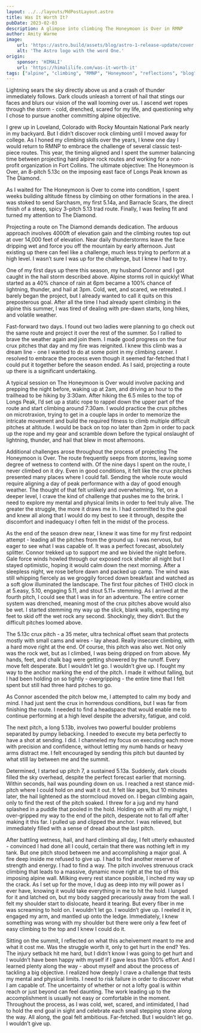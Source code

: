 ```yaml
---
layout: ../../layouts/MdPostLayout.astro
title: Was It Worth It?
pubDate: 2023-02-03
description: A glimpse into climbing The Honeymoon is Over in RMNP
author: Amity Warme
image:
    url: 'https://astro.build/assets/blog/astro-1-release-update/cover.jpeg' 
    alt: 'The Astro logo with the word One.'
origin: 
    sponsor: 'HIMALI'
    url: 'https://himalilife.com/was-it-worth-it'
tags: ["alpine", "climbing", "RMNP", "Honeymoon", "reflections", "blog"]
---
```

  
Lightning sears the sky directly above us and a crash of thunder immediately follows. Dark clouds unleash a torrent of hail that stings our faces and blurs our vision of the wall looming over us. I ascend wet ropes through the storm - cold, drenched, scared for my life, and questioning why I chose to pursue another committing alpine objective.  
  
I grew up in Loveland, Colorado with Rocky Mountain National Park nearly in my backyard. But I didn’t discover rock climbing until I moved away for college. As I honed my climbing skills over the years, I knew one day I would return to RMNP to embrace the challenge of several classic test-piece routes. This year, the timing aligned and I spent the summer balancing time between projecting hard alpine rock routes and working for a non-profit organization in Fort Collins. The ultimate objective: The Honeymoon is Over, an 8-pitch 5.13c on the imposing east face of Longs Peak known as The Diamond.  
  
As I waited for The Honeymoon is Over to come into condition, I spent weeks building altitude fitness by climbing on other formations in the area. I was stoked to send Sarchasm, my first 5.14a, and Barnacle Scars, the direct finish of a steep, spicy 3-pitch 5.13 trad route. Finally, I was feeling fit and turned my attention to The Diamond.  
  
Projecting a route on The Diamond demands dedication. The arduous approach involves 4000ft of elevation gain and the climbing routes top out at over 14,000 feet of elevation. Near daily thunderstorms leave the face dripping wet and force you off the mountain by early afternoon. Just existing up there can feel like a challenge, much less trying to perform at a high level. I wasn’t sure I was up for the challenge, but I knew I had to try.  
  
One of my first days up there this season, my husband Connor and I got caught in the hail storm described above. Alpine storms roll in quickly! What started as a 40% chance of rain at 6pm became a 100% chance of lightning, thunder, and hail at 3pm. Cold, wet, and scared, we retreated. I barely began the project, but I already wanted to call it quits on this preposterous goal. After all the time I had already spent climbing in the alpine this summer, I was tired of dealing with pre-dawn starts, long hikes, and volatile weather.  
  
Fast-forward two days. I found out two ladies were planning to go check out the same route and project it over the rest of the summer. So I rallied to brave the weather again and join them. I made good progress on the four crux pitches that day and my fire was reignited. I knew this climb was a dream line - one I wanted to do at some point in my climbing career. I resolved to embrace the process even though it seemed far-fetched that I could put it together before the season ended. As I said, projecting a route up there is a significant undertaking.  
  
A typical session on The Honeymoon is Over would involve packing and prepping the night before, waking up at 2am, and driving an hour to the trailhead to be hiking by 3:30am. After hiking the 6.5 miles to the top of Longs Peak, I’d set up a static rope to rappel down the upper part of the route and start climbing around 7:30am. I would practice the crux pitches on microtraxion, trying to get in a couple laps in order to memorize the intricate movement and build the required fitness to climb multiple difficult pitches at altitude. I would be back on top no later than 2pm in order to pack up the rope and my gear and scramble down before the typical onslaught of lightning, thunder, and hail that blew in most afternoons.  
  
Additional challenges arose throughout the process of projecting The Honeymoon is Over. The route frequently seeps from storms, leaving some degree of wetness to contend with. Of the nine days I spent on the route, I never climbed on it dry. Even in good conditions, it felt like the crux pitches presented many places where I could fall. Sending the whole route would require aligning a day of peak performance with a day of good enough weather. The thought of that felt unlikely and overwhelming. Yet, on a deeper level, I crave the kind of challenge that pushes me to the brink. I need to explore my mental and physical limits in order to feel truly alive. The greater the struggle, the more it draws me in. I had committed to the goal and knew all along that I would do my best to see it through, despite the discomfort and inadequacy I often felt in the midst of the process.  
  
As the end of the season drew near, I knew it was time for my first redpoint attempt - leading all the pitches from the ground up. I was nervous, but eager to see what I was capable of. It was a perfect forecast, absolutely splitter. Connor trekked up to support me and we bivied the night before. Gale force winds howled through our exposed rock shelter all night but I stayed optimistic, hoping it would calm down the next morning. After a sleepless night, we rose before dawn and packed up camp. The wind was still whipping fiercely as we groggily forced down breakfast and watched as a soft glow illuminated the landscape. The first four pitches of THIO clock in at 5.easy, 5.10, engaging 5.11, and stout 5.11+ stemming. As I arrived at the fourth pitch, I could see that I was in for an adventure. The entire corner system was drenched, meaning most of the crux pitches above would also be wet. I started stemming my way up the slick, blank walls, expecting my feet to skid off the wet rock any second. Shockingly, they didn’t. But the difficult pitches loomed above.  
  
The 5.13c crux pitch - a 35 meter, ultra technical offset seam that protects mostly with small cams and wires - lay ahead. Really insecure climbing, with a hard move right at the end. Of course, this pitch was also wet. Not only was the rock wet, but as I climbed, I was being dripped on from above. My hands, feet, and chalk bag were getting showered by the runoff. Every move felt desperate. But I wouldn’t let go. I wouldn’t give up. I fought my way to the anchor marking the end of the pitch. I made it without falling, but I had been holding on so tightly - overgripping - the entire time that I felt spent but still had three hard pitches to go.  
  
As Connor ascended the pitch below me, I attempted to calm my body and mind. I had just sent the crux in horrendous conditions, but I was far from finishing the route. I needed to find a headspace that would enable me to continue performing at a high level despite the adversity, fatigue, and cold.  
  
The next pitch, a long 5.13b, involves two powerful boulder problems separated by pumpy liebacking. I needed to execute my beta perfectly to have a shot at sending. I did. I channeled my focus on executing each move with precision and confidence, without letting my numb hands or heavy arms distract me. I felt encouraged by sending this pitch but daunted by what still lay between me and the summit.  
  
Determined, I started up pitch 7, a sustained 5.13a. Suddenly, dark clouds filled the sky overhead, despite the perfect forecast earlier that morning. Within seconds, hail was pounding down on us. I reached a rest stance mid-pitch where I could hold on and wait it out. It felt like ages, but 10 minutes later, the hail lightened as the stormcloud moved on. I began climbing again, only to find the rest of the pitch soaked. I threw for a jug and my hand splashed in a puddle that pooled in the hold. Holding on with all my might, I over-gripped my way to the end of the pitch, desperate not to fall off after making it this far. I pulled up and clipped the anchor. I was relieved, but immediately filled with a sense of dread about the last pitch.  
  
After battling wetness, hail, and hard climbing all day, I felt utterly exhausted - convinced I had done all I could, certain that there was nothing left in my tank. But one pitch stood between me and accomplishing a major goal. A fire deep inside me refused to give up. I had to find another reserve of strength and energy. I had to find a way. The pitch involves strenuous crack climbing that leads to a massive, dynamic move right at the top of this imposing alpine wall. Milking every rest stance possible, I inched my way up the crack. As I set up for the move, I dug as deep into my will power as I ever have, knowing it would take everything in me to hit the hold. I lunged for it and latched on, but my body sagged precariously away from the wall. I felt my shoulder start to dislocate, heard it tearing. But every fiber in me was screaming to hold on. I wouldn’t let go. I wouldn’t give up. I reeled it in, engaged my arm, and mantled up onto the ledge. Immediately, I knew something was wrong with my shoulder but there were only a few feet of easy climbing to the top and I knew I could do it.  
  
Sitting on the summit, I reflected on what this acheivement meant to me and what it cost me. Was the struggle worth it, only to get hurt in the end? Yes. The injury setback hit me hard, but I didn’t know I was going to get hurt and I wouldn’t have been happy with myself if I gave less than 100% effort. And I learned plenty along the way - about myself and about the process of tackling a big objective. I realized how deeply I crave a challenge that tests my mental and physical limits. I need to risk failure in order to discover what I am capable of. The uncertainty of whether or not a lofty goal is within reach or just beyond can feel daunting. The work leading up to the accomplishment is usually not easy or comfortable in the moment. Throughout the process, as I was cold, wet, scared, and intimidated, I had to hold the end goal in sight and celebrate each small stepping stone along the way. All along, the goal felt ambitious. Far-fetched. But I wouldn’t let go. I wouldn’t give up.  